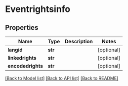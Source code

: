 # Eventrightsinfo

## Properties
Name | Type | Description | Notes
------------ | ------------- | ------------- | -------------
**langid** | **str** |  | [optional] 
**linkedrights** | **str** |  | [optional] 
**encodedrights** | **str** |  | [optional] 

[[Back to Model list]](../README.md#documentation-for-models) [[Back to API list]](../README.md#documentation-for-api-endpoints) [[Back to README]](../README.md)

